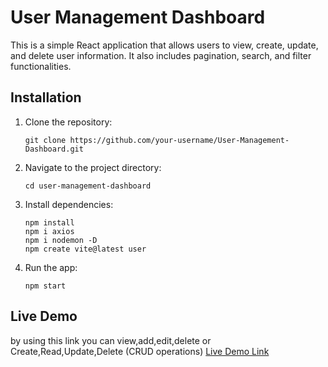 # User Management Dashboard

This is a simple React application that allows users to view, create, update, and delete user information. It also includes pagination, search, and filter functionalities.

## Installation

1. Clone the repository:
   ```
   git clone https://github.com/your-username/User-Management-Dashboard.git
   ```

2. Navigate to the project directory:
   ```
   cd user-management-dashboard
   ```

3. Install dependencies:
   ```
   npm install
   npm i axios
   npm i nodemon -D
   npm create vite@latest user
   ```

4. Run the app:
   ```
   npm start
   ```



## Live Demo
by using this link you can view,add,edit,delete or Create,Read,Update,Delete (CRUD operations)
[Live Demo Link](https://neon-pothos-1a2c00.netlify.app/)
